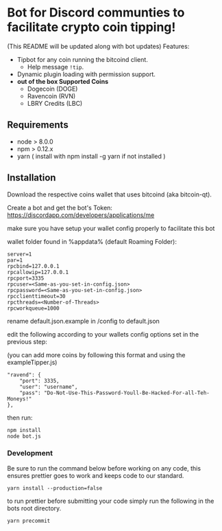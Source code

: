 # Bot for Discord communties to facilitate crypto coin tipping!
(This README will be updated along with bot updates)
Features:

- Tipbot for any coin running the bitcoind client.
    - Help message `!tip`.
- Dynamic plugin loading with permission support.
- **out of the box Supported Coins**
    - Dogecoin (DOGE)
    - Ravencoin (RVN)
    - LBRY Credits (LBC)

## Requirements

- node > 8.0.0
- npm > 0.12.x
- yarn ( install with npm install -g yarn if not installed )

## Installation

Download the respective coins wallet that uses bitcoind (aka bitcoin-qt).

Create a bot and get the bot's Token: https://discordapp.com/developers/applications/me

make sure you have setup your wallet config properly to facilitate this bot

wallet folder found in %appdata% (default Roaming Folder):

```
server=1
par=1
rpcbind=127.0.0.1
rpcallowip=127.0.0.1
rpcport=3335
rpcuser=<Same-as-you-set-in-config.json>
rpcpassword=<Same-as-you-set-in-config.json>
rpcclienttimeout=30
rpcthreads=<Number-of-Threads>
rpcworkqueue=1000
```

rename default.json.example in /config to default.json

edit the following according to your wallets config options set in the previous step:

(you can add more coins by following this format and using the exampleTipper.js)

```
"ravend": {
    "port": 3335,
    "user": "username",
    "pass": "Do-Not-Use-This-Password-Youll-Be-Hacked-For-all-Teh-Moneys!"
},
```

then run:

```
npm install
node bot.js
```

### Development

Be sure to run the command below before working on any code, this ensures
prettier goes to work and keeps code to our standard.

```
yarn install --production=false
```
to run prettier before submitting your code simply run the following in the bots root directory.

```
yarn precommit
```
